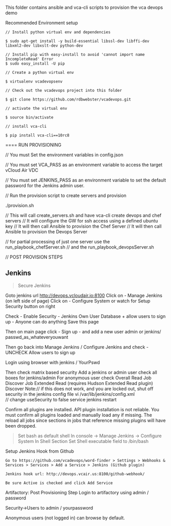 
This folder contains ansible and vca-cli scripts to provision the vca devops demo



Recommended Environment setup

```
// Install python virtual env and dependencies

$ sudo apt-get install -y build-essential libssl-dev libffi-dev libxml2-dev libxslt-dev python-dev 

// Install pip with easy-install to avoid 'cannot import name IncompleteRead' Error
$ sudo easy_install -U pip

// Create a python virtual env

$ virtualenv vcadevopsenv

// Check out the vcadevops project into this folder

$ git clone https://github.com/rdbwebster/vcadevops.git

// activate the virtual env

$ source bin/activate

// install vca-cli

$ pip install vca-cli==10rc8

```

==== RUN PROVISIONING

// You must Set the environment variables in config.json

// You must set VCA_PASS as an environment variable to access the target vCloud Air VDC

// You must set JENKINS_PASS as an environment variable to set the default password for the Jenkins admin user.

// Run the provision script to create servers and provision

./provision.sh


// This will call create_servers.sh and have vca-cli create devops and chef servers
// It will configure the GW for ssh access using a defined ubuntu key
// It will then call Ansible to provision the Chef Server
// It will then call Ansible to provision the Devops Server

// for partial processing of just one server use the run_playbook_chefServer.sh
// and the run_playbook_devopsServer.sh


// POST PROVISION STEPS



Jenkins
------

> Secure Jenkins

Goto jenkins url http://devops.vcloudair.io:8100
Click on - Manage Jenkins  (on left side of page)
Click on - Configure System or watch for Setup Security button on right 

Check - Enable Security
      - Jenkins Own User Database  + allow users to sign up
      - Anyone can do anything
Save this page

Then on main page click - Sign up - and add a new user admin or jenkins/ passwd_as_whateveryouwant


Then go back into Manage Jenkins / Configure Jenkins and check
      - UNCHECK Allow users to sign up

Login using browser with jenkins / YourPswd

Then check matrix based security
Add a jenkins or admin user
check all boxes for jenkins/admin
For anonymous user check
Overall Read
Job Discover
Job Extended Read (requires Hudson Extended Read plugin)
Discover
Note:// if this does not work, and you are locked out, shut off security in the jenkins config file
vi /var/lib/jenkins/config.xml  
// change useSecurity to false
service jenkins restart

Confirm all plugins are installed.
API plugin installation is not reliable.
You must confirm all plugins loaded and manually load any if missing.
The reload all jobs since sections in jobs that reference missing plugins will have been dropped.



> Set bash as default shell 
In console -> Manage Jenkins -> Configure System
In Shell Section 
Set Shell executable field to 
/bin/bash


Setup Jenkins Hook from Github

    Go to https://github.com/vcadevops/word-finder > Settings > Webhooks & Services > Services > Add a Service > Jenkins (Github plugin)

    Jenkins hook url: http://devops.vcair.us:8100/github-webhook/

    Be sure Active is checked and click Add Service



Artifactory: Post Provisioning Step
Login to artifactory using 
admin / password

Security->Users
to admin / yourpassword

Anonymous users (not logged in) can browse by default.
